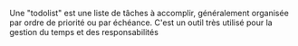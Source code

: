 Une "todolist" est une liste de tâches à accomplir, généralement organisée par ordre de priorité ou par échéance. C'est un outil très utilisé pour la gestion du temps et des responsabilités